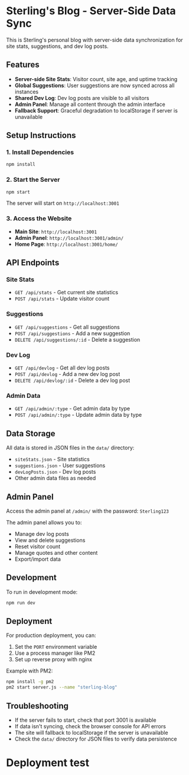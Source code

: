 # Sterling's Blog - Server-Side Data Sync

This is Sterling's personal blog with server-side data synchronization for site stats, suggestions, and dev log posts.

## Features

- **Server-side Site Stats**: Visitor count, site age, and uptime tracking
- **Global Suggestions**: User suggestions are now synced across all instances
- **Shared Dev Log**: Dev log posts are visible to all visitors
- **Admin Panel**: Manage all content through the admin interface
- **Fallback Support**: Graceful degradation to localStorage if server is unavailable

## Setup Instructions

### 1. Install Dependencies

```bash
npm install
```

### 2. Start the Server

```bash
npm start
```

The server will start on `http://localhost:3001`

### 3. Access the Website

- **Main Site**: `http://localhost:3001`
- **Admin Panel**: `http://localhost:3001/admin/`
- **Home Page**: `http://localhost:3001/home/`

## API Endpoints

### Site Stats
- `GET /api/stats` - Get current site statistics
- `POST /api/stats` - Update visitor count

### Suggestions
- `GET /api/suggestions` - Get all suggestions
- `POST /api/suggestions` - Add a new suggestion
- `DELETE /api/suggestions/:id` - Delete a suggestion

### Dev Log
- `GET /api/devlog` - Get all dev log posts
- `POST /api/devlog` - Add a new dev log post
- `DELETE /api/devlog/:id` - Delete a dev log post

### Admin Data
- `GET /api/admin/:type` - Get admin data by type
- `POST /api/admin/:type` - Update admin data by type

## Data Storage

All data is stored in JSON files in the `data/` directory:
- `siteStats.json` - Site statistics
- `suggestions.json` - User suggestions
- `devLogPosts.json` - Dev log posts
- Other admin data files as needed

## Admin Panel

Access the admin panel at `/admin/` with the password: `Sterling123`

The admin panel allows you to:
- Manage dev log posts
- View and delete suggestions
- Reset visitor count
- Manage quotes and other content
- Export/import data

## Development

To run in development mode:
```bash
npm run dev
```

## Deployment

For production deployment, you can:
1. Set the `PORT` environment variable
2. Use a process manager like PM2
3. Set up reverse proxy with nginx

Example with PM2:
```bash
npm install -g pm2
pm2 start server.js --name "sterling-blog"
```

## Troubleshooting

- If the server fails to start, check that port 3001 is available
- If data isn't syncing, check the browser console for API errors
- The site will fallback to localStorage if the server is unavailable
- Check the `data/` directory for JSON files to verify data persistence
# Deployment test
